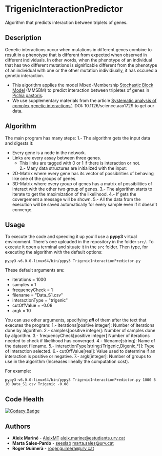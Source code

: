 # TrigenicInteractionPredictor
Algorithm that predicts interaction between triplets of genes.

## Description

Genetic interactions occur when mutations in different genes combine to result in a phenotype that is different from expected when observed in different individuals. In other words, when the phenotype of an individual that has two different mutations is significable different from the phenotype of an individual with one or the other mutation individiually, it has occured a genetic interaction.
* This algorithm applies the model Mixed-Membership [Stochastic Block Model](https://en.wikipedia.org/wiki/Stochastic_block_model) (MMSBM) to predict interaction between tripletes of genes in [Pichia pastoris](https://en.wikipedia.org/wiki/Pichia_pastoris). 
* We use supplementary materials from the article [Systematic analysis of complex genetic interactions"](http://science.sciencemag.org/content/360/6386/eaao1729). DOI: 10.1126/science.aao1729 to get our data.

## Algorithm

The main program has many steps:
1.- The algorithm gets the input data and digests it:
  * Every gene is a node in the network. 
  * Links are every assay between three genes.
    * This links are tagged with 0 or 1 if there is interaction or not.  
2.- Many data structures are initialized with the input:
  * 2D-Matrix where every gene has its vector of possibilities of behaving like one of the groups of genes.
  * 3D-Matrix where every group of genes has a matrix of possibilities of interact with the other two group of genes.
3.- The algorithm starts to iterate to get the maximization of the likelihood.
4.- If gets the covergement a message will be shown.
5.- All the data from the execution will be saved automatically for every sample even if it doesn't converge.

## Usage
To execute the code and speeding it up you'll use a **pypy3** virtual environment. There's one uploaded in the repository in the folder `src/`. To execute it open a terminal and situate it in the `src` folder. Then type, for executing the algorithm with the default options:
```
pypy3-v6.0.0-linux64/bin/pypy3 TrigenicInteractionPredictor.py
```
These default arguments are:
* iterations = 1000
* samples = 1
* frequencyCheck = 1
* filename = "Data_S1.csv"
* interactionType = "trigenic"
* cutOffValue = -0.08
* argk = 10

You can use other arguments, specifying **_all_** of them after the text that executes the program:
1.- iterations[positive integer]: Number of iterations done by algorithm.
2.- samples[positive integer]: Number of samples done by algorithm.
3.- frequencyCheck[positive integer] Number of iterations needed to check if likelihood has converged.
4.- filename[string]: Name of the dataset filename.
5.- interactionType[string:{Trigenic,Digenic,\*}]: Type of interaction selected.
6.- cutOffValue[real]: Value used to determine if an interaction is positive or negative.
7.- argk[integer]: Number of groups to use in the algorithm (Increases lineally the computation cost).

For example:
```
pypy3-v6.0.0-linux64/bin/pypy3 TrigenicInteractionPredictor.py 1000 5 10 Data_S1.csv Trigenic -0.08
```

## Code Health
[![Codacy Badge](https://api.codacy.com/project/badge/Grade/51cacbf196634b1f81521e09bfdc9617)](https://www.codacy.com/app/AleixMT/TrigenicInteractionPredictor?utm_source=github.com&amp;utm_medium=referral&amp;utm_content=AleixMT/TrigenicInteractionPredictor&amp;utm_campaign=Badge_Grade)

## Authors

* **Aleix Mariné** - [AleixMT](https://github.com/AleixMT) [aleix.marine@estudiants.urv.cat](aleix.marine@estudiants.urv.cat)
* **Marta Sales-Pardo** - [seeslab](https://github.com/seeslab) [marta.sales@urv.cat](marta.sales@urv.cat)
* **Roger Guimerà** - [roger.guimera@urv.cat](roger.guimera@urv.cat)
